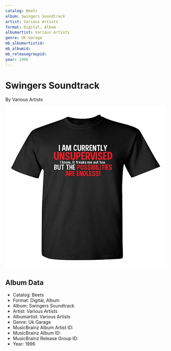 ```yaml
---
catalog: Beets
album: Swingers Soundtrack
artist: Various Artists
format: Digital, Album
albumartist: Various Artists
genre: Uk Garage
mb_albumartistid: 
mb_albumid: 
mb_releasegroupid: 
year: 1996
---
```


# Swingers Soundtrack

By Various Artists

![](../../assets/beetscovers/Various_Artists-Swingers_Soundtrack.jpg)

## Album Data

- Catalog: Beets
- Format: Digital, Album
- Album: Swingers Soundtrack
- Artist: Various Artists
- Albumartist: Various Artists
- Genre: Uk Garage
- MusicBrainz Album Artist ID: 
- MusicBrainz Album ID: 
- MusicBrainz Release Group ID: 
- Year: 1996

